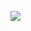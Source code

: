 <div style="display: inline_block"><br/>
<img aling="center" src="C:/Users/xtron/Downloads/UC-0733f96f-ab3c-424b-8dc6-0da3685a1aff.pdf">
</div><br/>
